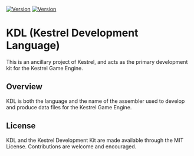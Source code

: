 [![Version](https://img.shields.io/badge/version-v0.8-blue.svg)](#) [![Version](https://img.shields.io/badge/licennse-MIT-blue.svg)](#)

# KDL (Kestrel Development Language)
This is an ancillary project of Kestrel, and acts as the primary development kit
for the Kestrel Game Engine.

## Overview
KDL is both the language and the name of the assembler used to develop and 
produce data files for the Kestrel Game Engine.

## License
KDL and the Kestrel Development Kit are made available through the MIT License.
Contributions are welcome and encouraged.